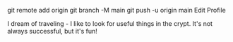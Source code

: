 git remote add origin 
git branch -M main
git push -u origin main
Edit Profile

I dream of traveling - I like to look for useful things in the crypt. It's not always successful, but it's fun!

